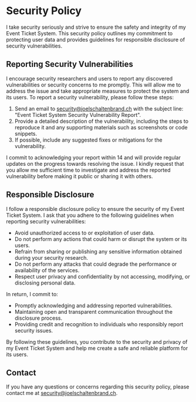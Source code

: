 # Security Policy

I take security seriously and strive to ensure the safety and integrity of my Event Ticket System. This security policy outlines my commitment to protecting user data and provides guidelines for responsible disclosure of security vulnerabilities.

## Reporting Security Vulnerabilities

I encourage security researchers and users to report any discovered vulnerabilities or security concerns to me promptly. This will allow me to address the issue and take appropriate measures to protect the system and its users. To report a security vulnerability, please follow these steps:

1. Send an email to [security@joelschaltenbrand.ch](mailto:security@joelschaltenbrand.ch) with the subject line: "Event Ticket System Security Vulnerability Report".
2. Provide a detailed description of the vulnerability, including the steps to reproduce it and any supporting materials such as screenshots or code snippets.
3. If possible, include any suggested fixes or mitigations for the vulnerability.

I commit to acknowledging your report within 14 and will provide regular updates on the progress towards resolving the issue. I kindly request that you allow me sufficient time to investigate and address the reported vulnerability before making it public or sharing it with others.

## Responsible Disclosure

I follow a responsible disclosure policy to ensure the security of my Event Ticket System. I ask that you adhere to the following guidelines when reporting security vulnerabilities:

- Avoid unauthorized access to or exploitation of user data.
- Do not perform any actions that could harm or disrupt the system or its users.
- Refrain from sharing or publishing any sensitive information obtained during your security research.
- Do not perform any attacks that could degrade the performance or availability of the services.
- Respect user privacy and confidentiality by not accessing, modifying, or disclosing personal data.

In return, I commit to:

- Promptly acknowledging and addressing reported vulnerabilities.
- Maintaining open and transparent communication throughout the disclosure process.
- Providing credit and recognition to individuals who responsibly report security issues.

By following these guidelines, you contribute to the security and privacy of my Event Ticket System and help me create a safe and reliable platform for its users.

## Contact

If you have any questions or concerns regarding this security policy, please contact me at [security@joelschaltenbrand.ch](mailto:security@joelschaltenbrand.ch).

